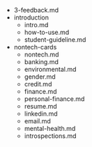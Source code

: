 - 3-feedback.md
- introduction
	- intro.md
	- how-to-use.md
	- student-guideline.md
- nontech-cards
	- nontech.md
	- banking.md
	- environmental.md
	- gender.md
	- credit.md
	- finance.md
	- personal-finance.md
	- resume.md
	- linkedin.md
	- email.md
	- mental-health.md
	- introspections.md